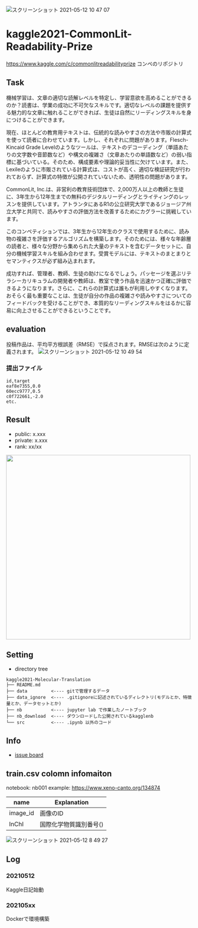 ![スクリーンショット 2021-05-12 10 47 07](https://user-images.githubusercontent.com/56621409/117906193-6a0c3b80-b30f-11eb-897a-55d6f74bb145.png)
# kaggle2021-CommonLit-Readability-Prize
https://www.kaggle.com/c/commonlitreadabilityprize コンペのリポジトリ
## Task
機械学習は、文章の適切な読解レベルを特定し、学習意欲を高めることができるのか？読書は、学業の成功に不可欠なスキルです。適切なレベルの課題を提供する魅力的な文章に触れることができれば、生徒は自然にリーディングスキルを身につけることができます。

現在、ほとんどの教育用テキストは、伝統的な読みやすさの方法や市販の計算式を使って読者に合わせています。しかし、それぞれに問題があります。Flesch-Kincaid Grade Levelのようなツールは、テキストのデコーディング（単語あたりの文字数や音節数など）や構文の複雑さ（文章あたりの単語数など）の弱い指標に基づいている。そのため、構成要素や理論的妥当性に欠けています。また、Lexileのように市販されている計算式は、コストが高く、適切な検証研究が行われておらず、計算式の特徴が公開されていないため、透明性の問題があります。

CommonLit, Inc.は、非営利の教育技術団体で、2,000万人以上の教師と生徒に、3年生から12年生までの無料のデジタルリーディングとライティングのレッスンを提供しています。アトランタにあるR1の公立研究大学であるジョージア州立大学と共同で、読みやすさの評価方法を改善するためにカグラーに挑戦しています。

このコンペティションでは、3年生から12年生のクラスで使用するために、読み物の複雑さを評価するアルゴリズムを構築します。そのためには、様々な年齢層の読者と、様々な分野から集められた大量のテキストを含むデータセットに、自分の機械学習スキルを組み合わせます。受賞モデルには、テキストのまとまりとセマンティクスが必ず組み込まれます。

成功すれば、管理者、教師、生徒の助けになるでしょう。パッセージを選ぶリテラシーカリキュラムの開発者や教師は、教室で使う作品を迅速かつ正確に評価できるようになります。さらに、これらの計算式は誰もが利用しやすくなります。おそらく最も重要なことは、生徒が自分の作品の複雑さや読みやすさについてのフィードバックを受けることができ、本質的なリーディングスキルをはるかに容易に向上させることができるということです。

## evaluation
投稿作品は、平均平方根誤差（RMSE）で採点されます。RMSEは次のように定義されます。
![スクリーンショット 2021-05-12 10 49 54](https://user-images.githubusercontent.com/56621409/117906406-ccfdd280-b30f-11eb-8903-0bb7a26c5020.png)

### 提出ファイル
```
id,target
eaf8e7355,0.0
60ecc9777,0.5
c0f722661,-2.0
etc.
```

## Result
  - public: x.xxx
  - private: x.xxx
  - rank: xx/xx

 <img src='' width='500'>

  
## Setting
* directory tree
```
kaggle2021-Molecular-Translation
├── README.md
├── data         <---- gitで管理するデータ
├── data_ignore  <---- .gitignoreに記述されているディレクトリ(モデルとか、特徴量とか、データセットとか)
├── nb           <---- jupyter lab で作業したノートブック
├── nb_download  <---- ダウンロードした公開されているkagglenb
└── src          <---- .ipynb 以外のコード
```
## Info
- [issue board](https://github.com/Hiroki29/kaggle2021-Molecular-Translation/projects/1)  

## train.csv colomn infomaiton
notebook: nb001
example: https://www.xeno-canto.org/134874

|name|Explanation|
|----|----|
|image_id|画像のID|
|InChI|国際化学物質識別番号()|

![スクリーンショット 2021-05-12 8 49 27](https://user-images.githubusercontent.com/56621409/117898028-f6fac900-b2fe-11eb-8141-42a68c20709e.png)


## Log
### 20210512
Kaggle日記始動

### 202105xx
Dockerで環境構築
